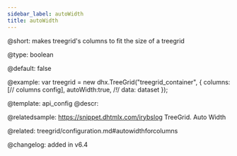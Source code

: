 ```yaml
---
sidebar_label: autoWidth
title: autoWidth
---          
```


@short: makes treegrid's columns to fit the size of a treegrid





@type: boolean

@default: false

@example: 
var treegrid = new dhx.TreeGrid("treegrid_container", {
    columns: [// columns config],
    autoWidth:true, /*!*/
    data: dataset
});


@template:	api_config
@descr: 

@relatedsample: https://snippet.dhtmlx.com/irybslog	TreeGrid. Auto Width

@related: treegrid/configuration.md#autowidthforcolumns

@changelog: added in v6.4

